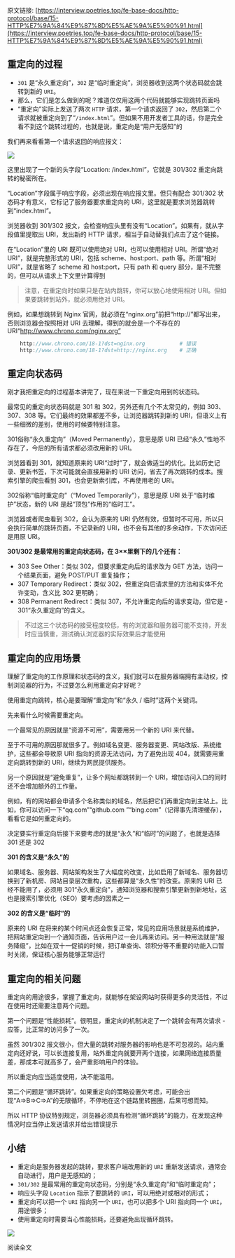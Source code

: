 原文链接: [https://interview.poetries.top/fe-base-docs/http-protocol/base/15-HTTP%E7%9A%84%E9%87%8D%E5%AE%9A%E5%90%91.html](https://interview.poetries.top/fe-base-docs/http-protocol/base/15-HTTP%E7%9A%84%E9%87%8D%E5%AE%9A%E5%90%91.html)

## 重定向的过程

  * `301` 是“永久重定向”，`302` 是“临时重定向”，浏览器收到这两个状态码就会跳转到新的 `URI`。
  * 那么，它们是怎么做到的呢？难道仅仅用这两个代码就能够实现跳转页面吗
  * “重定向”实际上发送了两次 `HTTP` 请求，第一个请求返回了 `302`，然后第二个请求就被重定向到了“`/index.html`”。但如果不用开发者工具的话，你是完全看不到这个跳转过程的，也就是说，重定向是“用户无感知”的

我们再来看看第一个请求返回的响应报文：

![](/images/s_poetries_work_gitee_2019_12_23.png)

这里出现了一个新的头字段“Location: /index.html”，它就是 301/302 重定向跳转的秘密所在。

“Location”字段属于响应字段，必须出现在响应报文里。但只有配合 301/302 状态码才有意义，它标记了服务器要求重定向的
URI，这里就是要求浏览器跳转到“index.html”。

浏览器收到 301/302 报文，会检查响应头里有没有“Location”。如果有，就从字段值里提取出 URI，发出新的 HTTP
请求，相当于自动替我们点击了这个链接。

在“Location”里的 URI 既可以使用绝对 URI，也可以使用相对 URI。所谓“绝对 URI”，就是完整形式的 URI，包括
scheme、host:port、path 等。所谓“相对 URI”，就是省略了 scheme 和 host:port，只有 path 和 query
部分，是不完整的，但可以从请求上下文里计算得到

> 注意，在重定向时如果只是在站内跳转，你可以放心地使用相对 URI。但如果要跳转到站外，就必须用绝对 URI。

例如，如果想跳转到 Nginx 官网，就必须在“nginx.org”前把“http://”都写出来，否则浏览器会按照相对 URI
去理解，得到的就会是一个不存在的 URI“http://www.chrono.com/nginx.org”
```javascript
    http://www.chrono.com/18-1?dst=nginx.org           # 错误
    http://www.chrono.com/18-1?dst=http://nginx.org    # 正确
```

## 重定向状态码

刚才我把重定向的过程基本讲完了，现在来说一下重定向用到的状态码。

最常见的重定向状态码就是 301 和 302，另外还有几个不太常见的，例如 303、307、308 等。它们最终的效果都差不多，让浏览器跳转到新的
URI，但语义上有一些细微的差别，使用的时候要特别注意。

301俗称“永久重定向”（Moved Permanently），意思是原 URI 已经“永久”性地不存在了，今后的所有请求都必须改用新的 URI。

浏览器看到 301，就知道原来的 URI“过时”了，就会做适当的优化。比如历史记录、更新书签，下次可能就会直接用新的 URI
访问，省去了再次跳转的成本。搜索引擎的爬虫看到 301，也会更新索引库，不再使用老的 URI。

302俗称“临时重定向”（“Moved Temporarily”），意思是原 URI 处于“临时维护”状态，新的 URI 是起“顶包”作用的“临时工”。

浏览器或者爬虫看到 302，会认为原来的 URI 仍然有效，但暂时不可用，所以只会执行简单的跳转页面，不记录新的
URI，也不会有其他的多余动作，下次访问还是用原 URI。

**301/302 是最常用的重定向状态码，在 3××里剩下的几个还有：**

  * 303 See Other：类似 302，但要求重定向后的请求改为 GET 方法，访问一个结果页面，避免 POST/PUT 重复操作；
  * 307 Temporary Redirect：类似 302，但重定向后请求里的方法和实体不允许变动，含义比 302 更明确；
  * 308 Permanent Redirect：类似 307，不允许重定向后的请求变动，但它是 - 301“永久重定向”的含义。

> 不过这三个状态码的接受程度较低，有的浏览器和服务器可能不支持，开发时应当慎重，测试确认浏览器的实际效果后才能使用

## 重定向的应用场景

理解了重定向的工作原理和状态码的含义，我们就可以在服务器端拥有主动权，控制浏览器的行为，不过要怎么利用重定向才好呢？

使用重定向跳转，核心是要理解“重定向”和“永久 / 临时”这两个关键词。

先来看什么时候需要重定向。

一个最常见的原因就是“资源不可用”，需要用另一个新的 URI 来代替。

至于不可用的原因那就很多了。例如域名变更、服务器变更、网站改版、系统维护，这些都会导致原 URI 指向的资源无法访问，为了避免出现
404，就需要用重定向跳转到新的 URI，继续为网民提供服务。

另一个原因就是“避免重复”，让多个网址都跳转到一个 URI，增加访问入口的同时还不会增加额外的工作量。

例如，有的网站都会申请多个名称类似的域名，然后把它们再重定向到主站上。比如，你可以访问一下“qq.com”“github.com
”“bing.com”（记得事先清理缓存），看看它是如何重定向的。

决定要实行重定向后接下来要考虑的就是“永久”和“临时”的问题了，也就是选择 301 还是 302

**301 的含义是“永久”的**

如果域名、服务器、网站架构发生了大幅度的改变，比如启用了新域名、服务器切换到了新机房、网站目录层次重构，这些都算是“永久性”的改变。原来的 URI
已经不能用了，必须用 301“永久重定向”，通知浏览器和搜索引擎更新到新地址，这也是搜索引擎优化（SEO）要考虑的因素之一

**302 的含义是“临时”的**

原来的 URI
在将来的某个时间点还会恢复正常，常见的应用场景就是系统维护，把网站重定向到一个通知页面，告诉用户过一会儿再来访问。另一种用法就是“服务降级”，比如在双十一促销的时候，把订单查询、领积分等不重要的功能入口暂时关闭，保证核心服务能够正常运行

## 重定向的相关问题

重定向的用途很多，掌握了重定向，就能够在架设网站时获得更多的灵活性，不过在使用时还需要注意两个问题。

第一个问题是“性能损耗”。很明显，重定向的机制决定了一个跳转会有两次请求 - 应答，比正常的访问多了一次。

虽然 301/302
报文很小，但大量的跳转对服务器的影响也是不可忽视的。站内重定向还好说，可以长连接复用，站外重定向就要开两个连接，如果网络连接质量差，那成本可就高多了，会严重影响用户的体验。

所以重定向应当适度使用，决不能滥用。

第二个问题是“循环跳转”。如果重定向的策略设置欠考虑，可能会出现“A=>B=>C=>A”的无限循环，不停地在这个链路里转圈圈，后果可想而知。

所以 HTTP 协议特别规定，浏览器必须具有检测“循环跳转”的能力，在发现这种情况时应当停止发送请求并给出错误提示

## 小结

  * 重定向是服务器发起的跳转，要求客户端改用新的 `URI` 重新发送请求，通常会自动进行，用户是无感知的；
  * `301/302` 是最常用的重定向状态码，分别是“永久重定向”和“临时重定向”；
  * 响应头字段 `Location` 指示了要跳转的 `URI`，可以用绝对或相对的形式；
  * 重定向可以把一个 `URI` 指向另一个 `URI`，也可以把多个 URI 指向同一个 `URI`，用途很多；
  * 使用重定向时需要当心性能损耗，还要避免出现循环跳转。

![](/images/s_poetries_work_gitee_2019_12_103.png)

阅读全文


